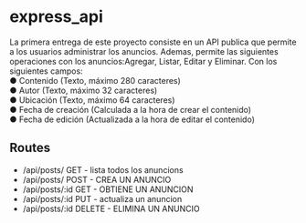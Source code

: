 # express_api
La primera entrega de este proyecto consiste en un API publica que permite a los usuarios administrar los anuncios. 
Ademas, permite las siguientes operaciones con 
los anuncios:Agregar, Listar, Editar y Eliminar. Con los siguientes campos:   
● Contenido (Texto, máximo 280 caracteres)   
● Autor (Texto, máximo 32 caracteres)   
● Ubicación (Texto, máximo 64 caracteres)   
● Fecha de creación (Calculada a la hora de crear el contenido)   
● Fecha de edición (Actualizada a la hora de editar el contenido)   
   
 ## Routes
 * /api/posts/       GET    - lista todos los anuncions
 * /api/posts/       POST   - CREA UN ANUNCIO
 * /api/posts/:id    GET    - OBTIENE UN ANUNCION
 * /api/posts/:id    PUT    - actualiza un anuncion
 * /api/posts/:id    DELETE - ELIMINA UN ANUNCIO
